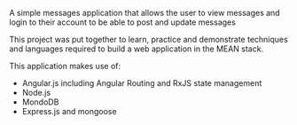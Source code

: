 A simple messages application that allows the user to view messages and login to their account to be able to post and update messages

This project was put together to learn, practice and demonstrate techniques and languages required to build a web application in the MEAN stack.

This application makes use of:

- Angular.js including Angular Routing and RxJS state management
- Node.js
- MondoDB
- Express.js and mongoose

